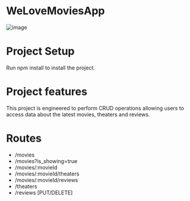 # WeLoveMoviesApp

![image](https://user-images.githubusercontent.com/99997631/173893175-f3e82e4c-1faf-4dbe-be75-caf5fde0d422.png)

# Project Setup

Run npm install to install the project.

# Project features

This project is engineered to perform CRUD operations allowing users to access data about the latest movies, theaters and reviews.

# Routes

* /movies
* /movies?is_showing=true
* /movies/:movieId
* /movies/:movieId/theaters
* /movies/:movieId/reviews
* /theaters
* /reviews [PUT/DELETE]

